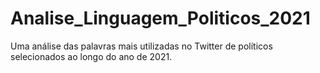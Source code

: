 # Analise_Linguagem_Politicos_2021
Uma análise das palavras mais utilizadas no Twitter de políticos selecionados ao longo do ano de 2021.
